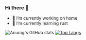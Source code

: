 ### Hi there 👋

<!--
**HLRJ/HLRJ** is a ✨ _special_ ✨ repository because its `README.md` (this file) appears on your GitHub profile.

Here are some ideas to get you started:

- 🔭 I’m currently working on home
- 🌱 I’m currently learning rust
- 👯 I’m looking to collaborate on ...
- 🤔 I’m looking for help with ...
- 💬 Ask me about ...
- 📫 How to reach me: ...
- 😄 Pronouns: ...
- ⚡ Fun fact: ...
-->
- 🔭 I’m currently working on home
- 🌱 I’m currently learning rust

![Anurag's GitHub stats](https://github-readme-stats.vercel.app/api?username=HLRJ&theme=swift&show_icons=true)
[![Top Langs](https://github-readme-stats.vercel.app/api/top-langs/?username=HLRJ&layout=compact)](https://github.com/anuraghazra/github-readme-stats)
